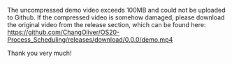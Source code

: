 The uncompressed demo video exceeds 100MB and could not be uploaded to Github.
If the compressed video is somehow damaged, please download the original video from the release section, which can be found here:
https://github.com/ChangOliver/OS20-Process_Scheduling/releases/download/0.0.0/demo.mp4

Thank you very much!
